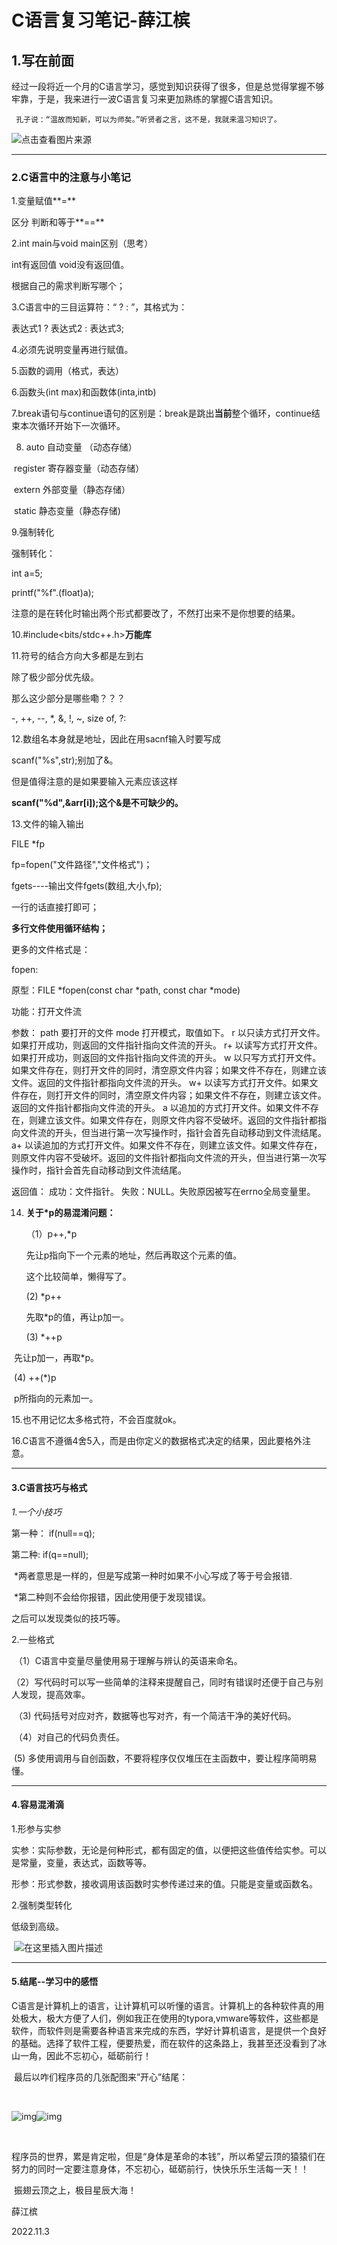# C语言复习笔记-薛江槟

## 1.写在前面

​	    经过一段将近一个月的C语言学习，感觉到知识获得了很多，但是总觉得掌握不够牢靠，于是，我来进行一波C语言复习来更加熟练的掌握C语言知识。

   	 孔子说：“温故而知新，可以为师矣。”听贤者之言，这不是，我就来温习知识了。





![点击查看图片来源](D:/.typora图片/src=http%3A%2F%2Fbqb12.bingping.top%2FUploads%2Fvod%2F2019-10-24%2F0vimyveg4ls.jpg&refer=http%3A%2F%2Fbqb12.bingping.jpeg)



*******







### 2.C语言中的注意与小笔记

1.变量赋值**=**

  区分  判断和等于**==**

2.int main与void main区别（思考）

int有返回值 void没有返回值。

根据自己的需求判断写哪个；

3.C语言中的三目运算符：“  ?  :  ”，其格式为：

 表达式1 ? 表达式2 : 表达式3; 

4.必须先说明变量再进行赋值。

5.函数的调用（格式，表达）

6.函数头(int max)和函数体(inta,intb)

7.break语句与continue语句的区别是：break是跳出**当前**整个循环，continue结束本次循环开始下一次循环。

8.  auto     自动变量 （动态存储）

​    register   寄存器变量（动态存储）

​    extern    外部变量（静态存储）

​    static     静态变量（静态存储)

9.强制转化 

强制转化：

int a=5;

printf("%f".(float)a);

注意的是在转化时输出两个形式都要改了，不然打出来不是你想要的结果。

10.\#include<bits/stdc++.h>**万能库**

11.符号的结合方向大多都是左到右

除了极少部分优先级。

那么这少部分是哪些嘞？？？

-, ++, --, *, &, !, ~, size of, ?:



12.数组名本身就是地址，因此在用sacnf输入时要写成

scanf("%s",str);别加了&。

但是值得注意的是如果要输入元素应该这样

**scanf("%d",&arr[i]);这个&是不可缺少的。**

13.文件的输入输出

FILE *fp

fp=fopen("文件路径","文件格式")；

fgets----输出文件fgets(数组,大小,fp);

一行的话直接打即可；

**多行文件使用循环结构；**

更多的文件格式是：

fopen:

原型：FILE *fopen(const char *path, const char *mode)

功能：打开文件流

参数：
path 要打开的文件
mode 打开模式，取值如下。
r  以只读方式打开文件。如果打开成功，则返回的文件指针指向文件流的开头。
r+ 以读写方式打开文件。如果打开成功，则返回的文件指针指向文件流的开头。
w  以只写方式打开文件。如果文件存在，则打开文件的同时，清空原文件内容；如果文件不存在，则建立该文件。返回的文件指针都指向文件流的开头。
w+ 以读写方式打开文件。如果文件存在，则打开文件的同时，清空原文件内容；如果文件不存在，则建立该文件。返回的文件指针都指向文件流的开头。
a  以追加的方式打开文件。如果文件不存在，则建立该文件。如果文件存在，则原文件内容不受破坏。返回的文件指针都指向文件流的开头，但当进行第一次写操作时，指针会首先自动移动到文件流结尾。
a+ 以读追加的方式打开文件。如果文件不存在，则建立该文件。如果文件存在，则原文件内容不受破坏。返回的文件指针都指向文件流的开头，但当进行第一次写操作时，指针会首先自动移动到文件流结尾。

返回值：
成功：文件指针。
失败：NULL。失败原因被写在errno全局变量里。

14. **关于*p的易混淆问题：**

    （1）p++,*p

    先让p指向下一个元素的地址，然后再取这个元素的值。

    这个比较简单，懒得写了。

       (2)  *p++

    先取*p的值，再让p加一。
    
      (3)	*++p

​		先让p加一，再取*p。

​		(4)	++(*)p

​		p所指向的元素加一。

15.也不用记忆太多格式符，不会百度就ok。

16.C语言不遵循4舍5入，而是由你定义的数据格式决定的结果，因此要格外注意。

***



#### 3.C语言技巧与格式

*1.*一个小技巧**

第一种：   if(null==q);

第二种:      if(q==null);

​	*两者意思是一样的，但是写成第一种时如果不小心写成了等于号会报错.

​	*第二种则不会给你报错，因此使用便于发现错误。

之后可以发现类似的技巧等。

2.一些格式

​	（1）C语言中变量尽量使用易于理解与辨认的英语来命名。

​	（2）写代码时可以写一些简单的注释来提醒自己，同时有错误时还便于自己与别人发现，提高效率。

​	（3)   代码括号对应对齐，数据等也写对齐，有一个简洁干净的美好代码。

​	（4）对自己的代码负责任。

​		(5)	多使用调用与自创函数，不要将程序仅仅堆压在主函数中，要让程序简明易懂。

*******



#### 4.容易混淆滴

1.形参与实参

​	实参：实际参数，无论是何种形式，都有固定的值，以便把这些值传给实参。可以是常量，变量，表达式，函数等等。

​      形参：形式参数，接收调用该函数时实参传递过来的值。只能是变量或函数名。

2.强制类型转化

低级到高级。



​		![在这里插入图片描述](D:/.typora图片/watermark,type_ZmFuZ3poZW5naGVpdGk,shadow_10,text_aHR0cHM6Ly9ibG9nLmNzZG4ubmV0L3dlaXhpbl80NTgwMzQyNg==,size_16,color_FFFFFF,t_70#pic_center.png)

*********



#### 5.结尾--学习中的感悟

​	   C语言是计算机上的语言，让计算机可以听懂的语言。计算机上的各种软件真的用处极大，极大方便了人们，例如我正在使用的typora,vmware等软件，这些都是软件，而软件则是需要各种语言来完成的东西，学好计算机语言，是提供一个良好的基础。选择了软件工程，便要热爱，而在软件的这条路上，我甚至还没看到了冰山一角，因此不忘初心，砥砺前行！

​		最后以咋们程序员的几张配图来”开心”结尾：

​	



![img](D:/.typora图片/f9dcd100baa1cd11384cf79b2e6dfcf5c2ce2d1f.png)![img](D:/.typora图片/50da81cb39dbb6fdde375b67995b9f11962b378f.png)

​		

​		程序员的世界，累是肯定啦，但是“身体是革命的本钱”，所以希望云顶的猿猿们在努力的同时一定要注意身体，不忘初心，砥砺前行，快快乐乐生活每一天！！





​                                     振翅云顶之上，极目星辰大海！

薛江槟  

2022.11.3